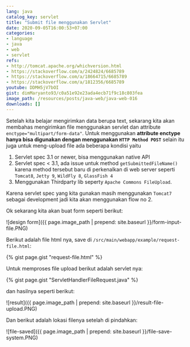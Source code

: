 ```yaml
---
lang: java
catalog_key: servlet
title: "Submit file menggunakan Servlet"
date: 2020-09-05T16:00:53+07:00
categories:
- language
- java
- web
- servlet
refs: 
- http://tomcat.apache.org/whichversion.html
- https://stackoverflow.com/a/2424824/6685789
- https://stackoverflow.com/a/18664715/6685789
- https://stackoverflow.com/a/1812356/6685789
youtube: DDMH5jV7bOI
gist: dimMaryanto93/c0a51e92e23ada4ecb71f9c18c803fea
image_path: /resources/posts/java-web/java-web-016
downloads: []
---
```


Setelah kita belajar mengirimkan data berupa text, sekarang kita akan membahas mengirimkan file menggunakan servlet dan attribute `enctype="multipart/form-data"`. Untuk menggunakan **attribute enctype hanya bisa digunakan dengan menggunakan `HTTP Method POST`** selain itu juga untuk meng-upload file ada beberapa kondisi yaitu

<!--more-->

1. Servlet spec 3.1 or newer, bisa menggunakan native API
2. Servlet spec < 3.1, ada issue untuk method `getSubmittedFileName()` karena method tersebut baru di perkenalkan di web server seperti `Tomcat8`, `Jetty 9`, `WildFly 8`, `GlassFish 4`
3. Menggunakan Thirdparty lib seperty `Apache Commons FileUpload`.

Karena servlet spec yang kita gunakan masih menggunakan `Tomcat7` sebagai development jadi kita akan menggunakan flow no 2.

Ok sekarang kita akan buat form seperti berikut:

![design form]({{ page.image_path | prepend: site.baseurl }}/form-input-file.PNG)

Berikut adalah file html nya, save di `/src/main/webapp/example/request-file.html`:

{% gist page.gist "request-file.html" %}

Untuk memproses file upload berikut adalah servlet nya:

{% gist page.gist "ServletHandlerFileRequest.java" %}

dan hasilnya seperti berikut:

![result]({{ page.image_path | prepend: site.baseurl }}/result-file-upload.PNG)

Dan berikut adalah lokasi filenya setelah di pindahkan:

![file-saved]({{ page.image_path | prepend: site.baseurl }}/file-save-system.PNG)
